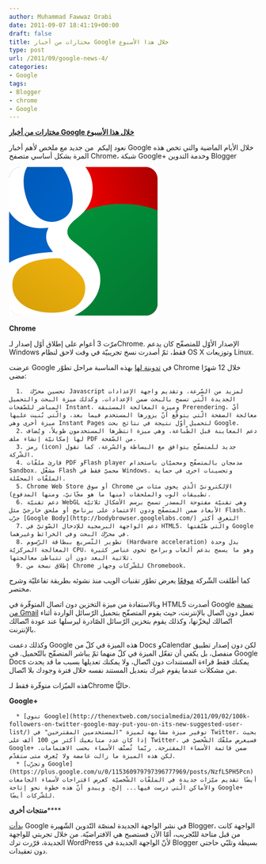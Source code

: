 ```yaml
---
author: Muhammad Fawwaz Orabi
date: 2011-09-07 18:41:19+00:00
draft: false
title: مختارات من أخبار Google خلال هذا الأسبوع
type: post
url: /2011/09/google-news-4/
categories:
- Google
tags:
- Blogger
- chrome
- Google
---
```


[**مختارات من أخبار Google خلال هذا الأسبوع**](https://www.it-scoop.com/2011/09/google-news-4/)




نعود إليكم  من جديد مع ملخص لأهم أخبار Google خلال الأيام الماضية والتي تخص هذه المرة بشكل أساسي متصفح Chrome، شبكة Google+ وخدمة التدوين Blogger




[![](google-favicon.png)
](https://www.it-scoop.com/2011/09/google-news-4/)




**Chrome**




مرّت 3 أعوام على إطلاق أوّل إصدار لـChrome. الإصدار الأوّل للمتصفّح كان يدعم Windows فقط، ثمّ أصدرت نسخ تجريبيّة في وقت لاحق لنظام OS X وتوزيعات Linux.




عرضت Google في [تدوينة لها](http://feedproxy.google.com/%7Er/blogspot/MKuf/%7E3/S8-fq1mbBNY/happy-third-birthday-chrome.html) بهذه المناسبة مراحل تطوّر Chrome خلال 12 شهرًا مضى:






	  1.  تحسين محرّك Javascript لمزيد من السّرعة، وتقديم واجهة الإعدادات الجديدة الّتي تسمح بالبحث ضمن الإعدادات. وكذلك ميزة البحث والتحميل المباشر للصّفحات Instant، وميزة المعالجة المستبقة Prerendering، أيّ معالجة الصفحة الّتي يتوقّع أنّ يزورها المستخدم فيما بعد، والّتي بُنيت عليها ميزة أخرى وهي Instant Pages لتحميل أوّل نتيجة في نتائج بحث Google.
	  2. دعم المعاينة قبل الطّباعة، وهي ميزة انتظرها المستخدمون طويلاً، ويُضاف لها إمكانيّة إنشاء ملف PDF من الصّفحة.
	  3. رمز (icon) جديد للمتصفّح يتوافق مع البساطة والسّرعة، كما تقول الشّركة.
	  4. قارئ ملفّات PDF وFlash player مدمجان بالمتصفّح ومحميّان باستخدام Sandbox. مشغّل Flash محميّ فقط في Windows. وتحسينات اخرى في حماية الملفّات المحمّلة.
	  5. Chrome Web Store أو سوق Chrome الإلكترونيّ الّذي يحوي مئات من تطبيقات الوِب والملحقات (منها ما هو مجّانيّ، ومنها المدفوع).
	  6. دعم تقنيّة WebGL وهي تقنيّة مفتوحة المصدر تسمح برسم الأشكال ثلاثيّة الأبعاد ضمن المتصفّح ودون الاعتماد على برنامج أو ملحق خارجيّ مثل Flash. جرّب [Google Body](http://bodybrowser.googlelabs.com/) لتعرف أكثر!
	  7. دعم الواجهة البرمجية للإدخال الصّوتيّ في HTML5، والّتي طبّقتها Google في محرّك البحث وفي الخرائط وغيرهما.
	  8. تطوير التّسريع ببطاقة الرّسوم (Hardware acceleration) بدل وحدة المعالجة المركزيّة CPU، وهو ما يسمح بدعم ألعاب وبرامج تحوي عناصر كثيرة ثلاثية البعد دون أن تتباطئ معالجتها.
	  9. إطلاق نسخة من Chrome للشّركات وجهاز Chromebook.



كما أطلقت الشّركة [موقعًا](http://evolutionofweb.appspot.com/) يعرض تطوّر تقنيات الويب منذ نشوئه بطريقة تفاعليّة وشرح مختصر.




وبالاستفادة من ميزة التخزين دون اتصال المتوفّرة في HTML5 أصدرت Google [نسخة من Gmail](https://chrome.google.com/webstore/detail/ejidjjhkpiempkbhmpbfngldlkglhimk) تعمل دون اتّصال بالإنترنت، حيث يقوم المتصفّح بتحميل الرّسائل الواردة أثناء اتّصالك ليخزّنها، وكذلك يقوم بتخزين الرّسائل الصّادرة ليرسلها عند عودة اتّصالك بالإنترنت.




وكذلك دعمت Google هذه الميزة في كلّ من Docs وCalendar لكن دون إصدار تطبيق منفصل، بل يكفي أن تفعّل الميزة في كلّ منهما ثمّ يباشر المتصفّح بالتّحميل. في Google Docs يمكنك فقط قراءة المستندات دون اتّصال، ولا يمكنك تعديلها بسبب ما قد يحدث من مشكلات عندما يقوم غيرك بتعديل المستند نفسه خلال فترة وجودك بلا اتّصال.




هذه الميّزات متوفّرة فقط لـChrome حاليًّا.




**Google+**






	  * [تنوي Google](http://thenextweb.com/socialmedia/2011/09/02/100k-followers-on-twitter-google-may-put-you-on-its-new-suggested-user-list/) توفير ميزة مشابهة لميزة "المستخدمين المقترحين" في Twitter، بحيث إذا كان عدد متابعيك أكثر من 100 ألف على Twitter، فسيعرض ملفّك الشّخصيّ في Google+ ضمن قائمة الأسماء المقترحة. ربّما تُصنّف الأسماء بحسب الاهتمامات. لكن هذه الميزة ما زالت غامضة ولا يُعرف متى ستقدّم.
	  * [وتجرّب Google](https://plus.google.com/u/0/115360979797396777969/posts/NzfL5PH5Pcn) أيضًا تقديم ميّزات جديدة في الملفّات الشّخصيّة كعرض اقتراحات لأسماء الجامعات والأماكن الّتي درست فيها... إلخ. ويبدو أنّ هذه خطوة نحو إتاحة Google+ للشّركات أيضًا.



**منتجات أخرى******




[بدأت](http://buzz.blogger.com/2011/08/bloggers-fresh-new-look.html) Google في نشر الواجهة الجديدة لمنصّة التّدوين الشّهيرة Blogger، الواجهة كانت من قبل متاحة للتّجريب، أمّا الآن فستصبح هي الافتراضيّة. من خلال تجربتي للواجهة الجديدة، قرّرت ترك WordPress لأنّ الواجهة الجديدة في Blogger بسيطة وتلبّي حاجتي دون تعقيدات.
